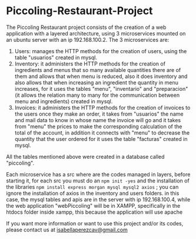 # Piccoling-Restaurant-Project
The Piccoling Restaurant project consists of the creation of a web application with a layered architecture, using 3 microservices mounted on an ubuntu server with an ip 192.168.100.2.
The 3 microservices are:
1. Users: manages the HTTP methods for the creation of users, using the table "usuarios" created in mysql.
2. Inventory: it administers the HTTP methods for the creation of ingredients and menus that so many available quantities there are of them and allows that when menu is reduced, also it does inventory and also allows that when increasing an ingredient the quantity in menu increases, for it uses the tables "menu", "inventario" and "preparacion" (it allows the relation many to many for the communication between menu and ingredients) created in mysql.
3. Invoices: it administers the HTTP methods for the creation of invoices to the users once they make an order, it takes from "usuarios" the name and mail data to know in whose name the invoice will go and it takes from "menu" the prices to make the corresponding calculation of the total of the account, in addition it connects with "menu" to decrease the quantity that the user ordered for it uses the table "facturas" created in mysql.

All the tables mentioned above were created in a database called "piccoling".

Each microservice has a src where are the codes managed in layers, before starting it, for each src you must do an ```npm init -yes``` and the installation of the libraries ```npm install express morgan mysql mysql2 axios``` ; you can ignore the installation of axios in the inventory and users folders.
in this case, the mysql tables and apis are in the server with ip 192.168.100.4, while the web application "webPiccoling" will be in XAMPP, specifically in the htdocs folder inside xampp, this because the application will use apache


If you want more information or want to use this project and/or its codes, please contact us at isabellaperezcav@gmail.com